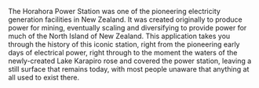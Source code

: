 The Horahora Power Station was one of the pioneering electricity generation facilities in New Zealand. It was created originally to produce power for mining, eventually scaling and diversifying to provide power for much of the North Island of New Zealand. This application takes you through the history of this iconic station, right from the pioneering early days of electrical power, right through to the moment the waters of the newly-created Lake Karapiro rose and covered the power station, leaving a still surface that remains today, with most people unaware that anything at all used to exist there.